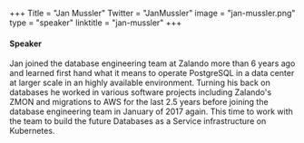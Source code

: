 +++
Title = "Jan Mussler"
Twitter = "JanMussler"
image = "jan-mussler.png"
type = "speaker"
linktitle = "jan-mussler"
+++

#### Speaker

Jan joined the database engineering team at Zalando more than 6 years ago and learned first hand what it means to operate PostgreSQL in a data center at larger scale in an highly available environment. Turning his back on databases he worked in various software projects including Zalando's ZMON and migrations to AWS for the last 2.5 years before joining the database engineering team in January of 2017 again. This time to work with the team to build the future Databases as a Service infrastructure on Kubernetes.

